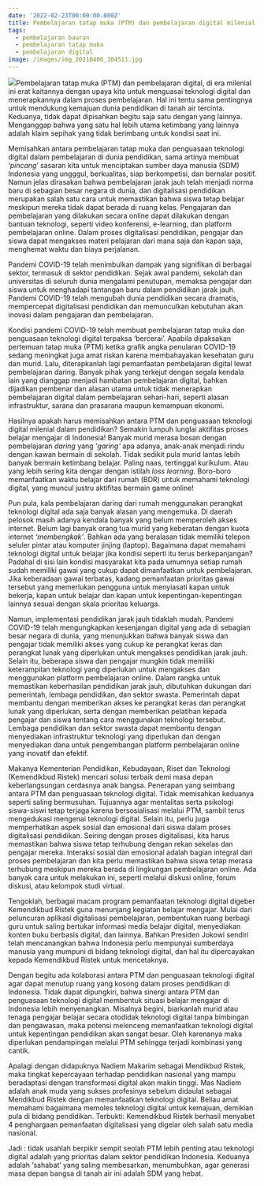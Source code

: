 ```yaml
---
date: '2022-02-23T00:00:00.000Z'
title: Pembelajaran tatap muka (PTM) dan pembelajaran digital milenial (PDM)
tags:
  - pembelajaran bauran
  - pembelajaran tatap muka
  - pembelajaran digital
image: /images/img_20210406_104511.jpg
---
```


![](/images/img_20210406_104511.jpg)Pembelajaran tatap muka (PTM) dan pembelajaran digital, di era milenial ini erat kaitannya dengan upaya kita untuk menguasai teknologi digital dan menerapkannya dalam proses pembelajaran. Hal ini tentu sama pentingnya untuk mendukung kemajuan dunia pendidikan di tanah air tercinta. Keduanya, tidak dapat dipisahkan begitu saja satu dengan yang lainnya. Menganggap bahwa yang satu hal lebih utama ketimbang yang lainnya adalah klaim sepihak yang tidak berimbang untuk kondisi saat ini.

Memisahkan antara pembelajaran tatap muka dan penguasaan teknologi digital dalam pembelajaran di dunia pendidikan, sama artinya membuat ‘*pincang*’ sasaran kita untuk menciptakan sumber daya manusia (SDM) Indonesia yang ungggul, berkualitas, siap berkompetisi, dan bernalar positif. Namun jelas dirasakan bahwa pembelajaran jarak jauh telah menjadi norma baru di sebagian besar negara di dunia, dan digitalisasi pendidikan merupakan salah satu cara untuk memastikan bahwa siswa tetap belajar meskipun mereka tidak dapat berada di ruang kelas. Pengajaran dan pembelajaran yang dilakukan secara online dapat dilakukan dengan bantuan teknologi, seperti video konferensi, e-learning, dan platform pembelajaran online. Dalam proses digitalisasi pendidikan, pengajar dan siswa dapat mengakses materi pelajaran dari mana saja dan kapan saja, menghemat waktu dan biaya perjalanan.

Pandemi COVID-19 telah menimbulkan dampak yang signifikan di berbagai sektor, termasuk di sektor pendidikan. Sejak awal pandemi, sekolah dan universitas di seluruh dunia mengalami penutupan, memaksa pengajar dan siswa untuk menghadapi tantangan baru dalam pendidikan jarak jauh. Pandemi COVID-19 telah mengubah dunia pendidikan secara dramatis, mempercepat digitalisasi pendidikan dan memunculkan kebutuhan akan inovasi dalam pengajaran dan pembelajaran.

Kondisi pandemi COVID-19 telah membuat pembelajaran tatap muka dan penguasaan teknologi digital terpaksa ‘bercerai’. Apabila dipaksakan pertemuan tatap muka (PTM) ketika grafik angka penularan COVID-19 sedang meningkat juga amat riskan karena membahayakan kesehatan guru dan murid. Lalu, diterapkanlah lagi pemanfaatan pembelajaran digital lewat pembelajaran daring. Banyak pihak yang terkejut dengan segala kendala lain yang dianggap menjadi hambatan pembelajaran digital, bahkan dijadikan pembenar dan alasan utama untuk tidak menerapkan pembelajaran digital dalam pembelajaran sehari-hari, seperti alasan infrastruktur, sarana dan prasarana maupun kemampuan ekonomi.

Hasilnya apakah harus memisahkan antara PTM dan penguasaan teknologi digital milenial dalam pendidikan? Semakin lumpuh lunglai aktifitas proses belajar mengajar di Indonesia! Banyak murid merasa bosan dengan pembelajaran *daring* yang *'garing'* apa adanya, anak-anak menjadi rindu dengan kawan bermain di sekolah. Tidak sedikit pula murid lantas lebih banyak bermain ketimbang belajar. Paling naas, tertinggal kurikulum. Atau yang lebih sering kita dengar dengan istilah *loss learning.*  Boro-boro memanfaatkan waktu belajar dari rumah (BDR) untuk memahami teknologi digital, yang muncul justru aktifitas bermain game online!

Pun pula, kala pembelajaran daring dari rumah menggunakan perangkat teknologi digital ada saja banyak alasan yang mengemuka. Di daerah pelosok masih adanya kendala banyak yang belum memperoleh akses internet. Belum lagi banyak orang tua murid yang keberatan dengan kuota internet *‘membengkak’*. Bahkan ada yang beralasan tidak memiliki telepon seluler pintar atau komputer jinjing (laptop). Bagaimana dapat memahami teknologi digital untuk belajar jika kondisi seperti itu terus berkepanjangan? Padahal di sisi lain kondisi masyarakat kita pada umumnya setiap rumah sudah memiliki gawai yang cukup dapat dimanfaatkan untuk pembelajaran. Jika keberadaan gawai terbatas, kadang pemanfaatan prioritas gawai tersebut yang memerlukan pengguna untuk menyiasati kapan untuk bekerja, kapan untuk belajar dan kapan untuk kepentingan-kepentingan lainnya sesuai dengan skala prioritas keluarga.

Namun, implementasi pendidikan jarak jauh tidaklah mudah. Pandemi COVID-19 telah mengungkapkan kesenjangan digital yang ada di sebagian besar negara di dunia, yang menunjukkan bahwa banyak siswa dan pengajar tidak memiliki akses yang cukup ke perangkat keras dan perangkat lunak yang diperlukan untuk mengakses pendidikan jarak jauh. Selain itu, beberapa siswa dan pengajar mungkin tidak memiliki keterampilan teknologi yang diperlukan untuk mengakses dan menggunakan platform pembelajaran online. Dalam rangka untuk memastikan keberhasilan pendidikan jarak jauh, dibutuhkan dukungan dari pemerintah, lembaga pendidikan, dan sektor swasta. Pemerintah dapat membantu dengan memberikan akses ke perangkat keras dan perangkat lunak yang diperlukan, serta dengan memberikan pelatihan kepada pengajar dan siswa tentang cara menggunakan teknologi tersebut. Lembaga pendidikan dan sektor swasta dapat membantu dengan menyediakan infrastruktur teknologi yang diperlukan dan dengan menyediakan dana untuk pengembangan platform pembelajaran online yang inovatif dan efektif.

Makanya Kementerian Pendidikan, Kebudayaan, Riset dan Teknologi (Kemendikbud Ristek) mencari solusi terbaik demi masa depan keberlangsungan cerdasnya anak bangsa. Penerapan yang seimbang antara PTM dan penguasaan teknologi digital. Tidak memisahkan keduanya seperti saling bermusuhan. Tujuannya agar mentalitas serta psikologi siswa-siswi tetap terjaga karena bersosialisasi melalui PTM, sambil terus mengedukasi mengenai teknologi digital. Selain itu, perlu juga memperhatikan aspek sosial dan emosional dari siswa dalam proses digitalisasi pendidikan. Seiring dengan proses digitalisasi, kita harus memastikan bahwa siswa tetap terhubung dengan rekan sekelas dan pengajar mereka. Interaksi sosial dan emosional adalah bagian integral dari proses pembelajaran dan kita perlu memastikan bahwa siswa tetap merasa terhubung meskipun mereka berada di lingkungan pembelajaran online. Ada banyak cara untuk melakukan ini, seperti melalui diskusi online, forum diskusi, atau kelompok studi virtual.

Tengoklah, berbagai macam program pemanfaatan teknologi digital digeber Kemendikbud Ristek guna menunjang kegiatan belajar mengajar. Mulai dari peluncuran aplikasi digitalisasi pembelajaran, pembentukan ruang berbagi guru untuk saling bertukar informasi media belajar digital, menyediakan konten buku berbasis digital, dan lainnya. Bahkan Presiden Jokowi sendiri telah mencanangkan bahwa Indonesia perlu mempunyai sumberdaya manusia yang mumpuni di bidang teknologi digital, dan hal itu dipercayakan kepada Kemendikbud Ristek untuk mencetaknya.

Dengan begitu ada kolaborasi antara PTM dan penguasaan teknologi digital agar dapat menutup ruang yang kosong dalam proses pendidikan di Indonesia. Tidak dapat dipungkiri, bahwa sinergi antara PTM dan penguasaan teknologi digital membentuk situasi belajar mengajar di Indonesia lebih menyenangkan. Misalnya begini, biarkanlah murid atau tenaga pengajar belajar secara otodidak teknologi digital tanpa bimbingan dan pengawasan, maka potensi melenceng memanfaatkan teknologi digital untuk kepentingan pendidikan akan sangat besar. Oleh karenanya maka diperlukan pendampingan melalui PTM sehingga terjadi kombinasi yang cantik.

Apalagi dengan didapuknya Nadiem Makarim sebagai Mendikbud Ristek, maka tingkat kepercayaan terhadap pendidikan nasional yang mampu beradaptasi dengan transformasi digital akan makin tinggi. Mas Nadiem adalah anak muda yang sukses profesinya sebelum didaulat sebagai Mendikbud Ristek dengan memanfaatkan teknologi digital. Beliau amat memahami bagaimana memoles teknologi digital untuk kemajuan, demikian pula di bidang pendidikan. Terbukti: Kemendikbud Ristek berhasil menyabet 4 penghargaan pemanfaatan digitalisasi yang digelar oleh salah satu media nasional.

Jadi : tidak usahlah berpikir sempit seolah PTM lebih penting atau teknologi digital adalah yang prioritas dalam sektor pendidikan Indonesia. Keduanya adalah ‘sahabat’ yang saling membesarkan, menumbuhkan, agar generasi masa depan bangsa di tanah air ini adalah SDM yang hebat.
